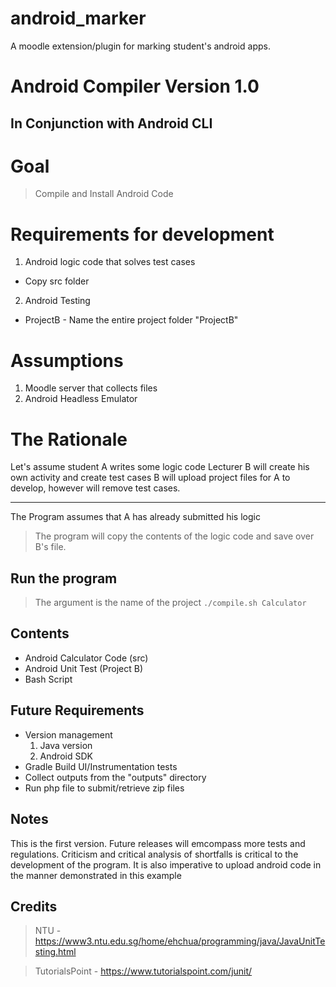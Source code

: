 # android_marker
A moodle extension/plugin for marking student's android apps.

# Android Compiler Version 1.0

## In Conjunction with Android CLI

# Goal
> Compile and Install Android Code 

# Requirements for development
1. Android logic code that solves test cases
 * Copy src folder
2. Android Testing
 * ProjectB - Name the entire project folder "ProjectB"
 

# Assumptions
1. Moodle server that collects files
2. Android Headless Emulator

# The Rationale 
Let's assume student A writes some logic code
Lecturer B will create his own activity and create test cases
B will upload project files for A to develop, however will remove test cases.
***
The Program assumes that A has already submitted his logic

> The program will copy the contents of the logic code and save over B's file.


## Run the program
> The argument is the name of the project
`./compile.sh Calculator`

## Contents

* Android Calculator Code (src)
* Android Unit Test (Project B)
* Bash Script

## Future Requirements
* Version management
  1. Java version
  2. Android SDK
* Gradle Build UI/Instrumentation tests
* Collect outputs from the "outputs" directory
* Run php file to submit/retrieve zip files


## Notes
This is the first version. Future releases will emcompass more tests and regulations.
Criticism and critical analysis of shortfalls is critical to the development of the program.
It is also imperative to upload android code in the manner demonstrated in this example



## Credits 
> NTU - https://www3.ntu.edu.sg/home/ehchua/programming/java/JavaUnitTesting.html

> TutorialsPoint - https://www.tutorialspoint.com/junit/



